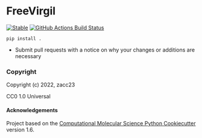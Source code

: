 FreeVirgil
==============================
[//]: # (Badges)
[![Stable](https://img.shields.io/badge/docs-stable-blue.svg)](https://https://zacc23.github.io/freevirgil/)
[![GitHub Actions Build Status](https://github.com/zacc23/freevirgil/workflows/CI/badge.svg)](https://github.com/zacc23/freevirgil/actions?query=workflow%3ACI)


`pip install .`

* Submit pull requests with a notice on why your changes or additions are necessary

### Copyright

Copyright (c) 2022, zacc23

CC0 1.0 Universal

#### Acknowledgements
 
Project based on the 
[Computational Molecular Science Python Cookiecutter](https://github.com/molssi/cookiecutter-cms) version 1.6.
